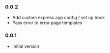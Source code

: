 ### 0.0.2
* Add custom express app config / set up hook
* Pass error to error page templates

### 0.0.1
* Initial version
